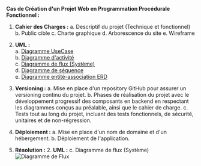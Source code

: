 
**Cas de Création d'un Projet Web en Programmation Procédurale Fonctionnel :**

1. **Cahier des Charges :**
   a. Descriptif du projet (Technique et fonctionnel)
   b. Public cible
   c. Charte graphique
   d. Arborescence du site
   e. Wireframe

2. **UML :**<br>
   a. [Diagramme UseCase](https://www.lucidchart.com/pages/uml-use-case-diagram)<br>
   b. [Diagramme d'activité](https://www.lucidchart.com/pages/fr/diagramme-dactivite-uml)<br>
   c. [Diagramme de flux (Système)](https://www.lucidchart.com/pages/fr/diagramme-de-flux-de-donnees)<br>
   d. [Diagramme de séquence](https://www.lucidchart.com/pages/fr/diagramme-de-sequence-uml)<br>
   e. [Diagramme entité-association ERD](https://www.edrawsoft.com/fr/what-is-entity-relationship-diagram-erd.html)<br>

3. **Versioning :**
   a. Mise en place d'un repository GitHub pour assurer un versioning continu du projet.
   b. Phases de réalisation du projet avec le développement progressif des composants en backend en respectant les diagrammes conçus au préalable, ainsi que le cahier de charge.
   c. Tests tout au long du projet, incluant des tests fonctionnels, de sécurité, unitaires et de non-régression.

4. **Déploiement :**
   a. Mise en place d'un nom de domaine et d'un hébergement.
   b. Déploiement de l'application.

5. **Résolution :**
   2. **UML :**
      c. Diagramme de flux (Système)
      ![Diagramme de Flux](https://github.com/yugmerabtene/ESIEA-WEB/assets/3670077/bf58869e-8552-4b39-9e37-2fc086f64d5f)
